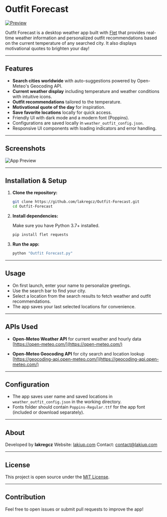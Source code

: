 # Outfit Forecast

[![Preview](https://lakiup.com/wp-content/uploads/2025/07/OutfitForecast.png)](https://lakiup.com)

Outfit Forecast is a desktop weather app built with [Flet](https://flet.dev/) that provides real-time weather information and personalized outfit recommendations based on the current temperature of any searched city. It also displays motivational quotes to brighten your day!

---

## Features

* **Search cities worldwide** with auto-suggestions powered by Open-Meteo's Geocoding API.
* **Current weather display** including temperature and weather conditions with intuitive icons.
* **Outfit recommendations** tailored to the temperature.
* **Motivational quote of the day** for inspiration.
* **Save favorite locations** locally for quick access.
* Friendly UI with dark mode and a modern font (Poppins).
* Configurations are saved locally in `weather_outfit_config.json`.
* Responsive UI components with loading indicators and error handling.

---

## Screenshots

![App Preview](https://lakiup.com/wp-content/uploads/2025/07/OutfitForecast.png)

---

## Installation & Setup

1. **Clone the repository:**

   ```bash
   git clone https://github.com/lakregcz/Outfit-Forecast.git
   cd Outfit-Forecast
   ```

2. **Install dependencies:**

   Make sure you have Python 3.7+ installed.

   ```bash
   pip install flet requests
   ```

3. **Run the app:**

   ```bash
   python "Outfit Forecast.py"
   ```

---

## Usage

* On first launch, enter your name to personalize greetings.
* Use the search bar to find your city.
* Select a location from the search results to fetch weather and outfit recommendations.
* The app saves your last selected locations for convenience.

---

## APIs Used

* **Open-Meteo Weather API** for current weather and hourly data
  [https://open-meteo.com/](https://open-meteo.com/)

* **Open-Meteo Geocoding API** for city search and location lookup
  [https://geocoding-api.open-meteo.com/](https://geocoding-api.open-meteo.com/)

---

## Configuration

* The app saves user name and saved locations in `weather_outfit_config.json` in the working directory.
* Fonts folder should contain `Poppins-Regular.ttf` for the app font (included or download separately).

---

## About

Developed by **lakregcz**
Website: [lakiup.com](https://lakiup.com)
Contact: [contact@lakiup.com](mailto:contact@lakiup.com)

---

## License

This project is open source under the [MIT License](LICENSE).

---

## Contribution

Feel free to open issues or submit pull requests to improve the app!


